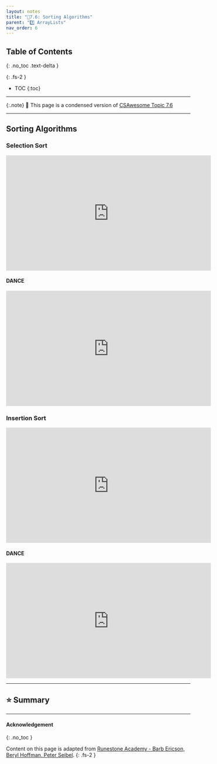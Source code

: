 ```yaml
---
layout: notes
title: "📓7.6: Sorting Algorithms" 
parent: "7️⃣ ArrayLists"
nav_order: 6
---
```


## Table of Contents
{: .no_toc .text-delta }

{: .fs-2 }
- TOC
{:toc}

---

{:.note}
📖 This page is a condensed version of [CSAwesome Topic 7.6](https://runestone.academy/ns/books/published/csawesome/Unit7-ArrayList/topic-7-6-sorting.html?mode=browsing) 

---

## Sorting Algorithms

### Selection Sort

<iframe width="560" height="315" src="https://www.youtube.com/embed/g-PGLbMth_g?si=N_YyodtHasxVEsF8" title="YouTube video player" frameborder="0" allow="accelerometer; clipboard-write; encrypted-media; gyroscope; picture-in-picture; web-share" referrerpolicy="strict-origin-when-cross-origin" allowfullscreen></iframe>

#### DANCE
<iframe width="560" height="315" src="https://www.youtube.com/embed/Ns4TPTC8whw?si=LaJ1QeBRrH5ecawu" title="YouTube video player" frameborder="0" allow="accelerometer; clipboard-write; encrypted-media; gyroscope; picture-in-picture; web-share" referrerpolicy="strict-origin-when-cross-origin" allowfullscreen></iframe>

### Insertion Sort

<iframe width="560" height="315" src="https://www.youtube.com/embed/JU767SDMDvA?si=CD9wJ7AnHo65a3RF" title="YouTube video player" frameborder="0" allow="accelerometer;  clipboard-write; encrypted-media; gyroscope; picture-in-picture; web-share" referrerpolicy="strict-origin-when-cross-origin" allowfullscreen></iframe>

#### DANCE
<iframe width="560" height="315" src="https://www.youtube.com/embed/ROalU379l3U?si=dyUVAag8YDyD_Wbk" title="YouTube video player" frameborder="0" allow="accelerometer;  clipboard-write; encrypted-media; gyroscope; picture-in-picture; web-share" referrerpolicy="strict-origin-when-cross-origin" allowfullscreen></iframe>

---

## ⭐️ Summary



---

#### Acknowledgement
{: .no_toc }

Content on this page is adapted from [Runestone Academy - Barb Ericson, Beryl Hoffman, Peter Seibel](https://runestone.academy/ns/books/published/csawesome/index.html?mode=browsing).
{: .fs-2 }
